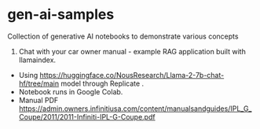 # gen-ai-samples
Collection of generative AI notebooks to demonstrate various concepts

1) Chat with your car owner manual - example RAG application built with llamaindex. 
- Using https://huggingface.co/NousResearch/Llama-2-7b-chat-hf/tree/main model through Replicate . 
- Notebook runs in Google Colab. 
- Manual PDF https://admin.owners.infinitiusa.com/content/manualsandguides/IPL_G_Coupe/2011/2011-Infiniti-IPL-G-Coupe.pdf 
   
